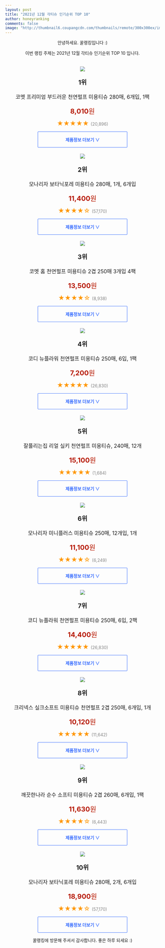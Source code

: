 ```yaml
--- 
layout: post 
title: "2021년 12월 각티슈 인기순위 TOP 10" 
author: honeyranking 
comments: false 
image: "http://thumbnail6.coupangcdn.com/thumbnails/remote/300x300ex/image/retail/images/1751510192745731-f5329fe9-4aac-4cdb-958f-37a483598951.jpg" 
--- 
```

<p style="text-align: center;">안녕하세요. 꿀랭킹입니다 :)</p> <p style="text-align: center;">이번 랭킹 주제는 2021년 12월 각티슈 인기순위 TOP 10 입니다.</p><center><img src="http://thumbnail6.coupangcdn.com/thumbnails/remote/300x300ex/image/retail/images/1751510192745731-f5329fe9-4aac-4cdb-958f-37a483598951.jpg" style="margin-top:20px" /></center> <p style="text-align: center; font-size: 20px"><b>1위</b></p> <p style="text-align: center; font-size: 17px">코멧 프리미엄 부드러운 천연펄프 미용티슈 280매, 6개입, 1팩</p> <p style="text-align: center;"><span style="color: #b61800; font-size: 22px;"><b>8,010</b>원</span></p> <p style="text-align: center;"><span style="color: #ff9600; font-size: 20px;">★★★★★ </span><span style="color: #878787;">(20,896)</span></p> <center><a href="https://link.coupang.com/a/hLaIu"> <div style="font-size: 14px; display: inline-block; padding: 15px 90px; color: #346aff; border-radius: 2px; border: 1px solid #346aff; cursor: pointer;"><b>제품정보 더보기 &or;</b></div> </a></center><center><img src="http://thumbnail9.coupangcdn.com/thumbnails/remote/300x300ex/image/retail/images/15823493239078-f71aa9f7-eff0-4e65-bd99-ed88d5daa035.jpg" style="margin-top:20px" /></center> <p style="text-align: center; font-size: 20px"><b>2위</b></p> <p style="text-align: center; font-size: 17px">모나리자 보타닉포레 미용티슈 280매, 1개, 6개입</p> <p style="text-align: center;"><span style="color: #b61800; font-size: 22px;"><b>11,400</b>원</span></p> <p style="text-align: center;"><span style="color: #ff9600; font-size: 20px;">★★★★☆ </span><span style="color: #878787;">(57,170)</span></p> <center><a href="https://link.coupang.com/a/hLaIv"> <div style="font-size: 14px; display: inline-block; padding: 15px 90px; color: #346aff; border-radius: 2px; border: 1px solid #346aff; cursor: pointer;"><b>제품정보 더보기 &or;</b></div> </a></center><center><img src="http://thumbnail7.coupangcdn.com/thumbnails/remote/300x300ex/image/product/image/vendoritem/2019/10/30/4402619187/ce2e1079-9953-4759-9cac-ed3b6520bbc8.jpg" style="margin-top:20px" /></center> <p style="text-align: center; font-size: 20px"><b>3위</b></p> <p style="text-align: center; font-size: 17px">코멧 홈 천연펄프 미용티슈 2겹 250매 3개입 4팩</p> <p style="text-align: center;"><span style="color: #b61800; font-size: 22px;"><b>13,500</b>원</span></p> <p style="text-align: center;"><span style="color: #ff9600; font-size: 20px;">★★★★☆ </span><span style="color: #878787;">(8,938)</span></p> <center><a href="https://link.coupang.com/a/hLaIy"> <div style="font-size: 14px; display: inline-block; padding: 15px 90px; color: #346aff; border-radius: 2px; border: 1px solid #346aff; cursor: pointer;"><b>제품정보 더보기 &or;</b></div> </a></center><center><img src="http://thumbnail8.coupangcdn.com/thumbnails/remote/300x300ex/image/retail/images/33753813631556-5a7491c1-5c6d-48cd-8d9d-6626f0eb5f06.jpg" style="margin-top:20px" /></center> <p style="text-align: center; font-size: 20px"><b>4위</b></p> <p style="text-align: center; font-size: 17px">코디 뉴플라워 천연펄프 미용티슈 250매, 6입, 1팩</p> <p style="text-align: center;"><span style="color: #b61800; font-size: 22px;"><b>7,200</b>원</span></p> <p style="text-align: center;"><span style="color: #ff9600; font-size: 20px;">★★★★★ </span><span style="color: #878787;">(26,830)</span></p> <center><a href="https://link.coupang.com/a/hLaIz"> <div style="font-size: 14px; display: inline-block; padding: 15px 90px; color: #346aff; border-radius: 2px; border: 1px solid #346aff; cursor: pointer;"><b>제품정보 더보기 &or;</b></div> </a></center><center><img src="http://thumbnail7.coupangcdn.com/thumbnails/remote/300x300ex/image/retail/images/357607315470183-07f47a43-bb9a-45b5-aec6-1313ea8b596a.jpg" style="margin-top:20px" /></center> <p style="text-align: center; font-size: 20px"><b>5위</b></p> <p style="text-align: center; font-size: 17px">잘풀리는집 리얼 실키 천연펄프 미용티슈, 240매, 12개</p> <p style="text-align: center;"><span style="color: #b61800; font-size: 22px;"><b>15,100</b>원</span></p> <p style="text-align: center;"><span style="color: #ff9600; font-size: 20px;">★★★★★ </span><span style="color: #878787;">(1,684)</span></p> <center><a href="https://link.coupang.com/a/hLaIA"> <div style="font-size: 14px; display: inline-block; padding: 15px 90px; color: #346aff; border-radius: 2px; border: 1px solid #346aff; cursor: pointer;"><b>제품정보 더보기 &or;</b></div> </a></center><center><img src="http://thumbnail7.coupangcdn.com/thumbnails/remote/300x300ex/image/product/image/vendoritem/2019/07/30/3033895538/7b3f3c85-b2aa-4d8c-882f-f5439821dff5.jpg" style="margin-top:20px" /></center> <p style="text-align: center; font-size: 20px"><b>6위</b></p> <p style="text-align: center; font-size: 17px">모나리자 미니플러스 미용티슈 250매, 12개입, 1개</p> <p style="text-align: center;"><span style="color: #b61800; font-size: 22px;"><b>11,100</b>원</span></p> <p style="text-align: center;"><span style="color: #ff9600; font-size: 20px;">★★★★☆ </span><span style="color: #878787;">(6,249)</span></p> <center><a href="https://link.coupang.com/a/hLaIB"> <div style="font-size: 14px; display: inline-block; padding: 15px 90px; color: #346aff; border-radius: 2px; border: 1px solid #346aff; cursor: pointer;"><b>제품정보 더보기 &or;</b></div> </a></center><center><img src="http://thumbnail7.coupangcdn.com/thumbnails/remote/300x300ex/image/product/image/vendoritem/2019/08/28/3028183021/fc787213-26d8-4ff7-a152-eae2202cdcaa.jpg" style="margin-top:20px" /></center> <p style="text-align: center; font-size: 20px"><b>7위</b></p> <p style="text-align: center; font-size: 17px">코디 뉴플라워 천연펄프 미용티슈 250매, 6입, 2팩</p> <p style="text-align: center;"><span style="color: #b61800; font-size: 22px;"><b>14,400</b>원</span></p> <p style="text-align: center;"><span style="color: #ff9600; font-size: 20px;">★★★★★ </span><span style="color: #878787;">(26,830)</span></p> <center><a href="https://link.coupang.com/a/hLaIC"> <div style="font-size: 14px; display: inline-block; padding: 15px 90px; color: #346aff; border-radius: 2px; border: 1px solid #346aff; cursor: pointer;"><b>제품정보 더보기 &or;</b></div> </a></center><center><img src="http://thumbnail7.coupangcdn.com/thumbnails/remote/300x300ex/image/retail/images/603395093150062-3d1807ad-f9f5-4786-bc97-156d30abc019.jpg" style="margin-top:20px" /></center> <p style="text-align: center; font-size: 20px"><b>8위</b></p> <p style="text-align: center; font-size: 17px">크리넥스 실크소프트 미용티슈 천연펄프 2겹 250매, 6개입, 1개</p> <p style="text-align: center;"><span style="color: #b61800; font-size: 22px;"><b>10,120</b>원</span></p> <p style="text-align: center;"><span style="color: #ff9600; font-size: 20px;">★★★★★ </span><span style="color: #878787;">(11,642)</span></p> <center><a href="https://link.coupang.com/a/hLaIE"> <div style="font-size: 14px; display: inline-block; padding: 15px 90px; color: #346aff; border-radius: 2px; border: 1px solid #346aff; cursor: pointer;"><b>제품정보 더보기 &or;</b></div> </a></center><center><img src="http://thumbnail9.coupangcdn.com/thumbnails/remote/300x300ex/image/retail/images/557572696215179-27b8e61f-264e-4d82-b824-72efcaebb108.jpg" style="margin-top:20px" /></center> <p style="text-align: center; font-size: 20px"><b>9위</b></p> <p style="text-align: center; font-size: 17px">깨끗한나라 순수 소프티 미용티슈 2겹 260매, 6개입, 1팩</p> <p style="text-align: center;"><span style="color: #b61800; font-size: 22px;"><b>11,630</b>원</span></p> <p style="text-align: center;"><span style="color: #ff9600; font-size: 20px;">★★★★☆ </span><span style="color: #878787;">(6,443)</span></p> <center><a href="https://link.coupang.com/a/hLaIG"> <div style="font-size: 14px; display: inline-block; padding: 15px 90px; color: #346aff; border-radius: 2px; border: 1px solid #346aff; cursor: pointer;"><b>제품정보 더보기 &or;</b></div> </a></center><center><img src="http://thumbnail6.coupangcdn.com/thumbnails/remote/300x300ex/image/product/image/vendoritem/2019/07/19/3012888535/ee01c0d8-e1a2-4d89-8a71-7c8ad9ff32bb.jpg" style="margin-top:20px" /></center> <p style="text-align: center; font-size: 20px"><b>10위</b></p> <p style="text-align: center; font-size: 17px">모나리자 보타닉포레 미용티슈 280매, 2개, 6개입</p> <p style="text-align: center;"><span style="color: #b61800; font-size: 22px;"><b>18,900</b>원</span></p> <p style="text-align: center;"><span style="color: #ff9600; font-size: 20px;">★★★★☆ </span><span style="color: #878787;">(57,170)</span></p> <center><a href="https://link.coupang.com/a/hLaIH"> <div style="font-size: 14px; display: inline-block; padding: 15px 90px; color: #346aff; border-radius: 2px; border: 1px solid #346aff; cursor: pointer;"><b>제품정보 더보기 &or;</b></div> </a></center> <p style="text-align: center;">꿀랭킹에 방문해 주셔서 감사합니다. 좋은 하루 되세요 :)</p>
